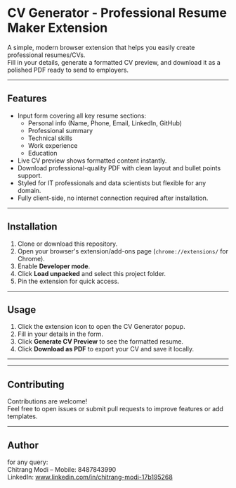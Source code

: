 # CV Generator - Professional Resume Maker Extension

A simple, modern browser extension that helps you easily create professional resumes/CVs.  
Fill in your details, generate a formatted CV preview, and download it as a polished PDF ready to send to employers.

---

## Features

- Input form covering all key resume sections:  
  - Personal info (Name, Phone, Email, LinkedIn, GitHub)  
  - Professional summary  
  - Technical skills  
  - Work experience  
  - Education  
- Live CV preview shows formatted content instantly.  
- Download professional-quality PDF with clean layout and bullet points support.  
- Styled for IT professionals and data scientists but flexible for any domain.  
- Fully client-side, no internet connection required after installation.

---

## Installation

1. Clone or download this repository.  
2. Open your browser's extension/add-ons page (`chrome://extensions/` for Chrome).  
3. Enable **Developer mode**.  
4. Click **Load unpacked** and select this project folder.  
5. Pin the extension for quick access.

---

## Usage

1. Click the extension icon to open the CV Generator popup.  
2. Fill in your details in the form.  
3. Click **Generate CV Preview** to see the formatted resume.  
4. Click **Download as PDF** to export your CV and save it locally.

---


---

## Contributing

Contributions are welcome!  
Feel free to open issues or submit pull requests to improve features or add templates.


---

## Author
for any query: </br>
Chitrang Modi – Mobile: 8487843990  
LinkedIn: www.linkedin.com/in/chitrang-modi-17b195268
